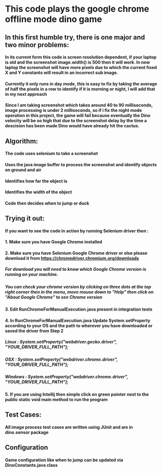 # This code plays the google chrome offline mode dino game

## In this first humble try, there is one major and two minor problems:
#### In its current form this code is screen resolution dependent, if your laptop is old and the screenshot image.width() is 500 then it will work. In new laptop the screenshot will have more pixels due to which the current fixed X and Y constants will result in an incorrect sub image.
#### Currently it only runs in day mode, this is easy to fix by taking the average of half the pixels in a row to identify if it is morning or night, I will add that in my next approach
#### Since I am taking screenshot which takes around 40 to 90 milliseconds, image processing is under 2 milliseconds, so if i fix the night mode operation in this project, the game will fail because eventually the Dino velocity will be so high that due to the screenshot delay by the time a descision has been made Dino would have already hit the cactus.

## Algorithm:
#### The code uses selenium to take a screenshot
#### Uses the java image buffer to process the screenshot and identify objects on ground and air
#### Identifies how far the object is
#### Identifies the width of the object
#### Code then decides when to jump or duck

## Trying it out:
#### If you want to see the code in action by running Selenium driver then :
#### 1. Make sure you have Google Chrome installed

#### 2. Make sure you have Selenium Google Chrome driver or else please download it from https://chromedriver.chromium.org/downloads
#####   For download you will need to know which Google Chrome version is running on your machine.
#####   You can check your chrome version by clicking on three dots at the top right corner then in the menu, move mouse down to "Help" then click on "About Google Chrome" to see Chrome version 

#### 3. Edit RunChromeForManualExecution.java present in integration tests

#### 4. In RunChromeForManualExecution.java Update System.setProperty according to your OS and the path to wherever you have downloaded or saved the driver from Step 2
#####   Linux : System.setProperty("webdriver.gecko.driver", "YOUR_DRIVER_FULL_PATH");
#####   OSX : System.setProperty("webdriver.chrome.driver", "YOUR_DRIVER_FULL_PATH");
#####   Windows : System.setProperty("webdriver.chrome.driver", "YOUR_DRIVER_FULL_PATH");

#### 5. If you are using Intellij then simple click on green pointer next to the public static void main method to run the program
 
## Test Cases:
#### All image process test cases are written using JUnit and are in dino.sensor package

## Configuration
#### Game configuration like when to jump can be updated via DinoConstants.java class
